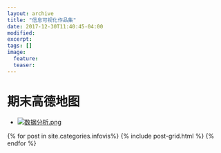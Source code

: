 ```yaml
---
layout: archive
title: "信息可视化作品集"
date: 2017-12-30T11:40:45-04:00
modified:
excerpt: 
tags: []
image: 
  feature: 
  teaser:
---
```


# 期末高德地图

- <a href="https://public.tableau.com/views/_18268/_?:embed=y&:display_count=yes" target="_blank">![数据分析.png](https://i.loli.net/2018/01/07/5a51f58e4e794.jpg)</a>


<div class="tiles">
{% for post in site.categories.infovis%}
  {% include post-grid.html %}
{% endfor %}
</div><!-- /.tiles 把所有categories 有 infovis 的列出来-->

